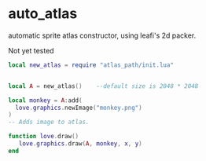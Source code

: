 # auto_atlas
automatic sprite atlas constructor, using leafi's 2d packer.

Not yet tested
```lua
local new_atlas = require "atlas_path/init.lua"


local A = new_atlas()    --default size is 2048 * 2048

local monkey = A:add( 
  love.graphics.newImage("monkey.png")
)
-- Adds image to atlas.

function love.draw()
   love.graphics.draw(A, monkey, x, y)
end
```
